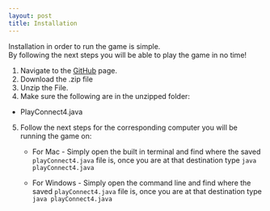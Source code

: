 ```yaml
---
layout: post
title: Installation
---
```


Installation in order to run the game is simple.  
By following the next steps you will be able to play the game in no time!
1. Navigate to the [GitHub](https://github.com/JoeT00/connect-four-game) page.
2. Download the .zip file
3. Unzip the File.
4. Make sure the following are in the unzipped folder:
  * PlayConnect4.java
5. Follow the next steps for the corresponding computer you will be running the game on:

    * For Mac - Simply open the built in terminal and find where the saved `playConnect4.java` file is, once you are at that destination type `java playConnect4.java`
    
    * For Windows - Simply open the command line and find where the saved `playConnect4.java` file is, once you are at that destination type `java playConnect4.java`
